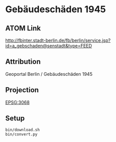 Gebäudeschäden 1945
===================

ATOM Link
---------

http://fbinter.stadt-berlin.de/fb/berlin/service.jsp?id=a_gebschaden@senstadt&type=FEED

Attribution
-----------

Geoportal Berlin / Gebäudeschäden 1945

Projection
----------

[EPSG:3068](http://spatialreference.org/ref/epsg/3068/)

Setup
-----

```
bin/download.sh
bin/convert.py
```
